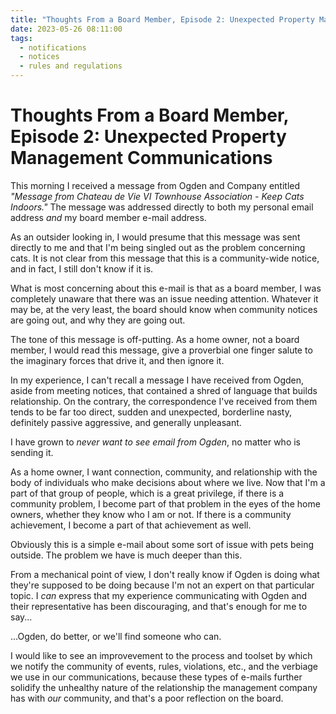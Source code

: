 ```yaml
---
title: "Thoughts From a Board Member, Episode 2: Unexpected Property Management Communications"
date: 2023-05-26 08:11:00
tags:
  - notifications
  - notices
  - rules and regulations
---
```

# Thoughts From a Board Member, Episode 2: Unexpected Property Management Communications

This morning I received a message from Ogden and Company entitled _"Message from Chateau de Vie VI Townhouse Association - Keep Cats Indoors."_  The message was addressed directly to both my personal email address _and_ my board member e-mail address.

As an outsider looking in, I would presume that this message was sent directly to me and that I'm being singled out as the problem concerning cats.  It is not clear from this message that this is a community-wide notice, and in fact, I still don't know if it is.

What is most concerning about this e-mail is that as a board member, I was completely unaware that there was an issue needing attention.  Whatever it may be, at the very least, the board should know when community notices are going out, and why they are going out.

The tone of this message is off-putting.  As a home owner, not a board member, I would read this message, give a proverbial one finger salute to the imaginary forces that drive it, and then ignore it.  

In my experience, I can't recall a message I have received from Ogden, aside from meeting notices, that contained a shred of language that builds relationship.  On the contrary, the correspondence I've received from them tends to be far too direct, sudden and unexpected, borderline nasty, definitely passive aggressive, and generally unpleasant.

I have grown to _never want to see email from Ogden_, no matter who is sending it.

As a home owner, I want connection, community, and relationship with the body of individuals who make decisions about where we live.  Now that I'm a part of that group of people, which is a great privilege, if there is a community problem, I become part of that problem in the eyes of the home owners, whether they know who I am or not.  If there is a community achievement, I become a part of that achievement as well.

Obviously this is a simple e-mail about some sort of issue with pets being outside.  The problem we have is much deeper than this.

From a mechanical point of view, I don't really know if Ogden is doing what they're supposed to be doing because I'm not an expert on that particular topic.  I _can_ express that my experience communicating with Ogden and their representative has been discouraging, and that's enough for me to say...

...Ogden, do better, or we'll find someone who can.

I would like to see an improvevement to the process and toolset by which we notify the community of events, rules, violations, etc., and the verbiage we use in our communications, because these types of e-mails further solidify the unhealthy nature of the relationship the management company has with *_our_* community, and that's a poor reflection on the board.